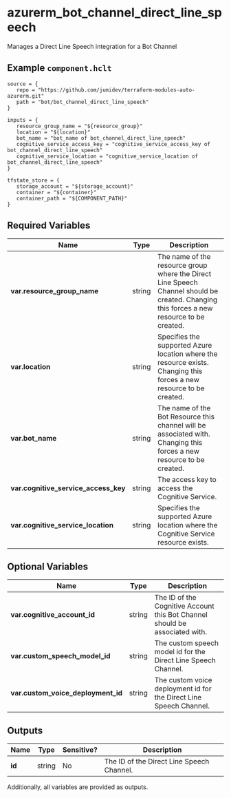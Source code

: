 # azurerm_bot_channel_direct_line_speech

Manages a Direct Line Speech integration for a Bot Channel

## Example `component.hclt`

```hcl
source = {
   repo = "https://github.com/jumidev/terraform-modules-auto-azurerm.git" 
   path = "bot/bot_channel_direct_line_speech" 
}

inputs = {
   resource_group_name = "${resource_group}" 
   location = "${location}" 
   bot_name = "bot_name of bot_channel_direct_line_speech" 
   cognitive_service_access_key = "cognitive_service_access_key of bot_channel_direct_line_speech" 
   cognitive_service_location = "cognitive_service_location of bot_channel_direct_line_speech" 
}

tfstate_store = {
   storage_account = "${storage_account}" 
   container = "${container}" 
   container_path = "${COMPONENT_PATH}" 
}

```

## Required Variables

| Name | Type |  Description |
| ---- | --------- |  ----------- |
| **var.resource_group_name** | string |  The name of the resource group where the Direct Line Speech Channel should be created. Changing this forces a new resource to be created. | 
| **var.location** | string |  Specifies the supported Azure location where the resource exists. Changing this forces a new resource to be created. | 
| **var.bot_name** | string |  The name of the Bot Resource this channel will be associated with. Changing this forces a new resource to be created. | 
| **var.cognitive_service_access_key** | string |  The access key to access the Cognitive Service. | 
| **var.cognitive_service_location** | string |  Specifies the supported Azure location where the Cognitive Service resource exists. | 

## Optional Variables

| Name | Type |  Description |
| ---- | --------- |  ----------- |
| **var.cognitive_account_id** | string |  The ID of the Cognitive Account this Bot Channel should be associated with. | 
| **var.custom_speech_model_id** | string |  The custom speech model id for the Direct Line Speech Channel. | 
| **var.custom_voice_deployment_id** | string |  The custom voice deployment id for the Direct Line Speech Channel. | 



## Outputs

| Name | Type | Sensitive? | Description |
| ---- | ---- | --------- | --------- |
| **id** | string | No  | The ID of the Direct Line Speech Channel. | 

Additionally, all variables are provided as outputs.
